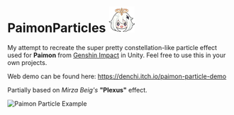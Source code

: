 # PaimonParticles   ![](https://github.com/DenchiSoft/PaimonParticles/blob/main/img/miHoYo_genshin_2020.png)

My attempt to recreate the super pretty constellation-like particle effect used for **Paimon** from [Genshin Impact](https://en.wikipedia.org/wiki/Genshin_Impact) in Unity. Feel free to use this in your own projects.

Web demo can be found here: https://denchi.itch.io/paimon-particle-demo

Partially based on _Mirza Beig's_ **"Plexus"** effect.

![Paimon Particle Example](https://github.com/DenchiSoft/PaimonParticles/blob/main/img/particles_example.gif)

